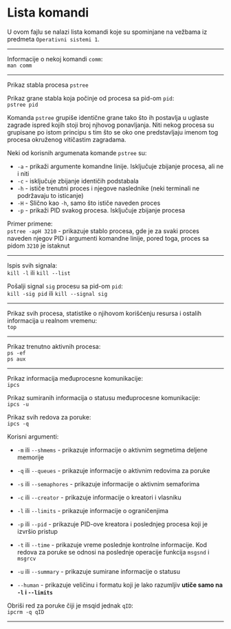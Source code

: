 # Lista komandi
U ovom fajlu se nalazi lista komandi koje su spominjane na vežbama iz predmeta `Operativni sistemi 1`.
***
Informacije o nekoj komandi `comm`:  
`man comm`
***
Prikaz stabla procesa
`pstree`

Prikaz grane stabla koja počinje od procesa sa pid-om `pid`:  
`pstree pid`

Komanda `pstree` grupiše identične grane tako što ih postavlja u uglaste zagrade ispred kojih stoji broj njhovog ponavljanja. Niti nekog procesa su grupisane po istom principu s tim što se oko one predstavljaju imenom tog procesa okruženog vitičastim zagradama.

Neki od korisnih argumenata komande `pstree` su:  
* `-a` - prikaži argumente komandne linije. Isključuje zbijanje procesa, ali ne i niti
* `-c` - isključuje zbijanje identičih podstabala
* `-h` - ističe trenutni proces i njegove naslednike (neki terminali ne podržavaju to isticanje)
* `-H` - Slično kao `-h`, samo što ističe naveden proces
* `-p` - prikaži PID svakog procesa. Isključuje zbijanje procesa

Primer primene:  
`pstree -apH 3210` - prikazuje stablo procesa, gde je za svaki proces naveden njegov PID i argumenti komandne linije, pored toga, proces sa pidom `3210` je istaknut
***
Ispis svih signala:  
`kill -l` ili `kill --list`

Pošalji signal `sig` procesu sa pid-om `pid`:  
`kill -sig pid` ili `kill --signal sig`
***
Prikaz svih procesa, statistike o njihovom korišćenju resursa i ostalih informacija u realnom vremenu:  
`top`
***
Prikaz trenutno aktivnih procesa:  
`ps -ef`  
`ps aux`
***
Prikaz informacija međuprocesne komunikacije:  
`ipcs`

Prikaz sumiranih informacija o statusu međuprocesne komunikacije:  
`ipcs -u`

Prikaz svih redova za poruke:  
`ipcs -q`

Korisni argumenti:  
* `-m` ili `--shmems` - prikazuje informacije o aktivnim segmetima deljene memorije
* `-q` ili `--queues` - prikazuje informacije o aktivnim redovima za poruke
* `-s` ili `--semaphores` - prikazuje informacije o aktivnim semaforima

* `-c` ili `--creator` - prikazuje informacije o kreatori i vlasniku
* `-l` ili `--limits` - prikazuje informacije o ograničenjima
* `-p` ili `--pid` - prikazuje PID-ove kreatora i poslednjeg procesa koji je izvršio pristup
* `-t` ili `--time` - prikazuje vreme poslednje kontrolne informacije. Kod redova za poruke se odnosi na poslednje operacije funkcija `msgsnd` i `msgrcv`
* `-u` ili `--summary` - prikazuje sumirane informacije o statusu
* `--human` - prikazuje veličinu i formatu koji je lako razumljiv **utiče samo na `-l` i `--limits`**

Obriši red za poruke čiji je msqid jednak `qID`:  
`ipcrm -q qID`
***
